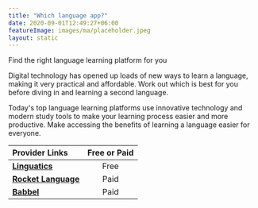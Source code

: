 ```yaml
---
title: "Which language app?"
date: 2020-09-01T12:49:27+06:00
featureImage: images/ma/placeholder.jpeg
layout: static
---
```


Find the right language learning platform for you

Digital technology has opened up loads of new ways to learn a language, making it very practical and affordable. Work out which is best for you before diving in and learning a second language.

Today's top language learning platforms use innovative technology and modern study tools to make your learning process easier and more productive. Make accessing the benefits of learning a language easier for everyone.

| Provider Links      | Free or Paid  |  
| :-----------          | :--------------:      |  
| [**Linguatics**](https://linguatics.com/best-language-learning-apps/?utm_content=cmp-true) | Free | 
| [**Rocket Language**](https://www.rocketlanguages.com/) | Paid | 
| [**Babbel**](https://www.babbel.com/en/magazine/which-language-should-you-learn-quiz) | Paid | 
  

<br/><br/>






